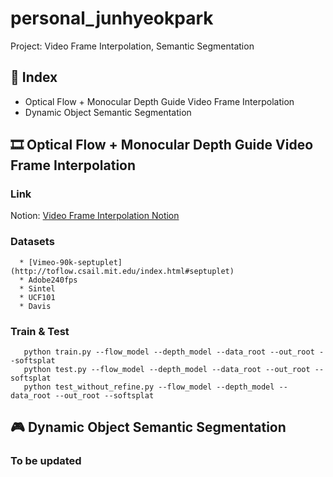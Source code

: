 # personal_junhyeokpark
Project: Video Frame Interpolation, Semantic Segmentation

## 📑 Index
* Optical Flow + Monocular Depth Guide Video Frame Interpolation
* Dynamic Object Semantic Segmentation

## 🎞️ Optical Flow + Monocular Depth Guide Video Frame Interpolation

### Link
Notion: [Video Frame Interpolation Notion](https://www.notion.so/Video-Frame-Interpolation-b3f639b21ad34b09a72aa2b3325da9f3)

### Datasets
```shell
  * [Vimeo-90k-septuplet](http://toflow.csail.mit.edu/index.html#septuplet)      
  * Adobe240fps      
  * Sintel      
  * UCF101      
  * Davis      
```

### Train & Test
```shell
   python train.py --flow_model --depth_model --data_root --out_root --softsplat      
   python test.py --flow_model --depth_model --data_root --out_root --softsplat      
   python test_without_refine.py --flow_model --depth_model --data_root --out_root --softsplat      
```

## 🎮 Dynamic Object Semantic Segmentation
### To be updated

